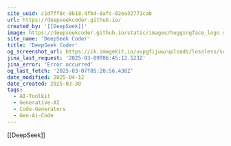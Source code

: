 ```yaml
---
site_uuid: c1d7ff8c-8b18-4fb4-8afc-82ea32771cab
url: https://deepseekcoder.github.io/
created_by: '[[DeepSeek]]'
image: https://deepseekcoder.github.io/static/images/huggingface_logo.svg
site_name: 'DeepSeek Coder'
title: 'DeepSeek Coder'
og_screenshot_url: https://ik.imagekit.io/xvpgfijuw/uploads/lossless/screenshots/20250528_Deepseek_Coder_og_screenshot.jpeg
jina_last_request: '2025-03-09T06:45:12.523Z'
jina_error: 'Error occurred'
og_last_fetch: '2025-03-07T05:20:56.438Z'
date_modified: 2025-04-12
date_created: 2025-03-30
tags:
  - AI-Toolkit
  - Generative-AI
  - Code-Generators
  - Gen-Ai-Code
---
```


[[DeepSeek]]

